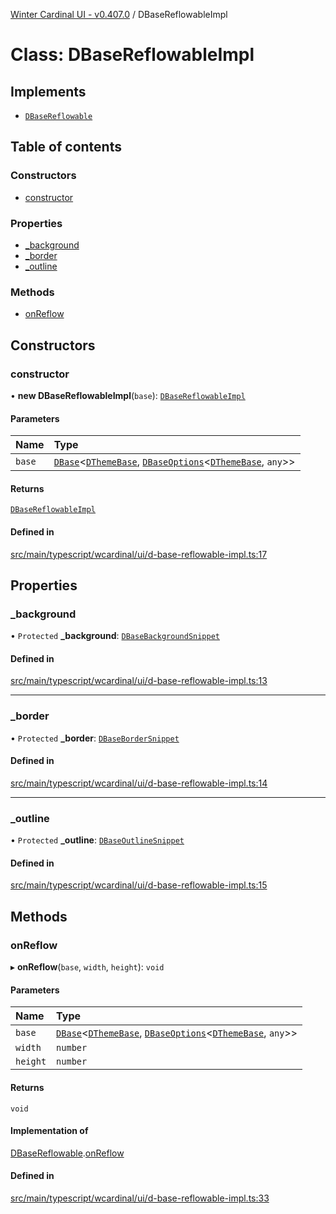[Winter Cardinal UI - v0.407.0](../index.md) / DBaseReflowableImpl

# Class: DBaseReflowableImpl

## Implements

- [`DBaseReflowable`](../interfaces/DBaseReflowable.md)

## Table of contents

### Constructors

- [constructor](DBaseReflowableImpl.md#constructor)

### Properties

- [\_background](DBaseReflowableImpl.md#_background)
- [\_border](DBaseReflowableImpl.md#_border)
- [\_outline](DBaseReflowableImpl.md#_outline)

### Methods

- [onReflow](DBaseReflowableImpl.md#onreflow)

## Constructors

### constructor

• **new DBaseReflowableImpl**(`base`): [`DBaseReflowableImpl`](DBaseReflowableImpl.md)

#### Parameters

| Name | Type |
| :------ | :------ |
| `base` | [`DBase`](DBase.md)\<[`DThemeBase`](../interfaces/DThemeBase.md), [`DBaseOptions`](../interfaces/DBaseOptions.md)\<[`DThemeBase`](../interfaces/DThemeBase.md), `any`\>\> |

#### Returns

[`DBaseReflowableImpl`](DBaseReflowableImpl.md)

#### Defined in

[src/main/typescript/wcardinal/ui/d-base-reflowable-impl.ts:17](https://github.com/winter-cardinal/winter-cardinal-ui/blob/v0.407.0/src/main/typescript/wcardinal/ui/d-base-reflowable-impl.ts#L17)

## Properties

### \_background

• `Protected` **\_background**: [`DBaseBackgroundSnippet`](DBaseBackgroundSnippet.md)

#### Defined in

[src/main/typescript/wcardinal/ui/d-base-reflowable-impl.ts:13](https://github.com/winter-cardinal/winter-cardinal-ui/blob/v0.407.0/src/main/typescript/wcardinal/ui/d-base-reflowable-impl.ts#L13)

___

### \_border

• `Protected` **\_border**: [`DBaseBorderSnippet`](DBaseBorderSnippet.md)

#### Defined in

[src/main/typescript/wcardinal/ui/d-base-reflowable-impl.ts:14](https://github.com/winter-cardinal/winter-cardinal-ui/blob/v0.407.0/src/main/typescript/wcardinal/ui/d-base-reflowable-impl.ts#L14)

___

### \_outline

• `Protected` **\_outline**: [`DBaseOutlineSnippet`](DBaseOutlineSnippet.md)

#### Defined in

[src/main/typescript/wcardinal/ui/d-base-reflowable-impl.ts:15](https://github.com/winter-cardinal/winter-cardinal-ui/blob/v0.407.0/src/main/typescript/wcardinal/ui/d-base-reflowable-impl.ts#L15)

## Methods

### onReflow

▸ **onReflow**(`base`, `width`, `height`): `void`

#### Parameters

| Name | Type |
| :------ | :------ |
| `base` | [`DBase`](DBase.md)\<[`DThemeBase`](../interfaces/DThemeBase.md), [`DBaseOptions`](../interfaces/DBaseOptions.md)\<[`DThemeBase`](../interfaces/DThemeBase.md), `any`\>\> |
| `width` | `number` |
| `height` | `number` |

#### Returns

`void`

#### Implementation of

[DBaseReflowable](../interfaces/DBaseReflowable.md).[onReflow](../interfaces/DBaseReflowable.md#onreflow)

#### Defined in

[src/main/typescript/wcardinal/ui/d-base-reflowable-impl.ts:33](https://github.com/winter-cardinal/winter-cardinal-ui/blob/v0.407.0/src/main/typescript/wcardinal/ui/d-base-reflowable-impl.ts#L33)
